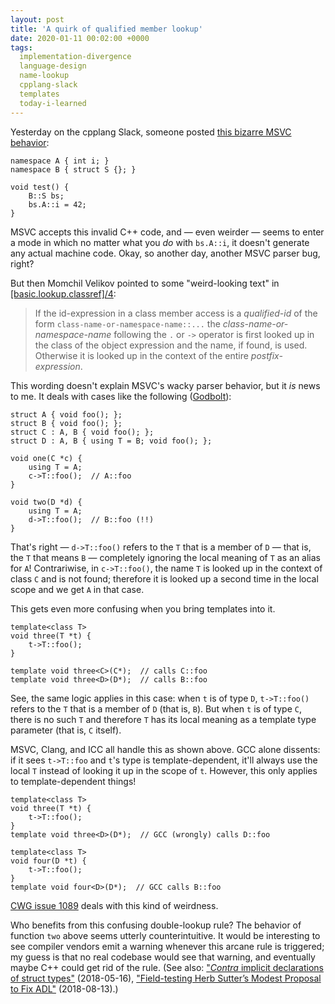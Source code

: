 ```yaml
---
layout: post
title: 'A quirk of qualified member lookup'
date: 2020-01-11 00:02:00 +0000
tags:
  implementation-divergence
  language-design
  name-lookup
  cpplang-slack
  templates
  today-i-learned
---
```


Yesterday on the cpplang Slack, someone posted [this bizarre MSVC behavior](https://godbolt.org/z/NGA9FQ):

    namespace A { int i; }
    namespace B { struct S {}; }

    void test() {
        B::S bs;
        bs.A::i = 42;
    }

MSVC accepts this invalid C++ code, and — even weirder — seems to enter a mode in which no matter
what you _do_ with `bs.A::i`, it doesn't generate any actual machine code. Okay, so another day, another
MSVC parser bug, right?

But then Momchil Velikov pointed to some "weird-looking text" in
[[basic.lookup.classref]/4](http://eel.is/c++draft/basic.lookup.classref#4):

> If the id-expression in a class member access is a _qualified-id_ of the form
> `class-name-or-namespace-name::...`
> the _class-name-or-namespace-name_ following the `.` or `->` operator is first
> looked up in the class of the object expression and the name, if found, is used.
> Otherwise it is looked up in the context of the entire _postfix-expression_.

This wording doesn't explain MSVC's wacky parser behavior, but it _is_ news to me.
It deals with cases like the following ([Godbolt](https://godbolt.org/z/ecuhLY)):

    struct A { void foo(); };
    struct B { void foo(); };
    struct C : A, B { void foo(); };
    struct D : A, B { using T = B; void foo(); };

    void one(C *c) {
        using T = A;
        c->T::foo();  // A::foo
    }

    void two(D *d) {
        using T = A;
        d->T::foo();  // B::foo (!!)
    }

That's right — `d->T::foo()` refers to the `T` that is a member of `D` — that is, the `T` that means `B` —
completely ignoring the local meaning of `T` as an alias for `A`! Contrariwise, in `c->T::foo()`, the name
`T` is looked up in the context of class `C` and is not found; therefore it is looked up a second
time in the local scope and we get `A` in that case.

This gets even more confusing when you bring templates into it.

    template<class T>
    void three(T *t) {
        t->T::foo();
    }

    template void three<C>(C*);  // calls C::foo
    template void three<D>(D*);  // calls B::foo

See, the same logic applies in this case: when `t` is of type `D`, `t->T::foo()` refers to the `T`
that is a member of `D` (that is, `B`). But when `t` is of type `C`, there is no such `T` and
therefore `T` has its local meaning as a template type parameter (that is, `C` itself).

MSVC, Clang, and ICC all handle this as shown above. GCC alone dissents: if it sees `t->T::foo` and
`t`'s type is template-dependent, it'll always use the local `T` instead
of looking it up in the scope of `t`. However, this only applies to template-dependent things!

    template<class T>
    void three(T *t) {
        t->T::foo();
    }
    template void three<D>(D*);  // GCC (wrongly) calls D::foo

    template<class T>
    void four(D *t) {
        t->T::foo();
    }
    template void four<D>(D*);  // GCC calls B::foo

[CWG issue 1089](http://cwg-issue-browser.herokuapp.com/cwg1089) deals with this kind of weirdness.

Who benefits from this confusing double-lookup rule? The behavior of function `two` above seems utterly
counterintuitive. It would be interesting to see compiler vendors emit a warning whenever this
arcane rule is triggered; my guess is that no real codebase would see that warning, and eventually
maybe C++ could get rid of the rule. (See also:
["_Contra_ implicit declarations of struct types"](/blog/2018/05/16/contra-implicit-struct-declarations/) (2018-05-16),
["Field-testing Herb Sutter’s Modest Proposal to Fix ADL"](/blog/2018/08/13/fixing-adl-field-test/) (2018-08-13).)
